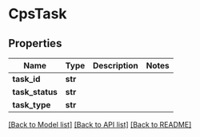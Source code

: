 # CpsTask

## Properties
Name | Type | Description | Notes
------------ | ------------- | ------------- | -------------
**task_id** | **str** |  | 
**task_status** | **str** |  | 
**task_type** | **str** |  | 

[[Back to Model list]](../README.md#documentation-for-models) [[Back to API list]](../README.md#documentation-for-api-endpoints) [[Back to README]](../README.md)



